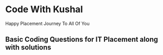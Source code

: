 # Code With Kushal
Happy Placement Journey To All Of You
## Basic Coding Questions for IT Placement along with solutions
